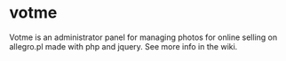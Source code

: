 # votme
Votme is an administrator panel for managing photos for online selling on  allegro.pl made with php and jquery. See more info in the wiki.
